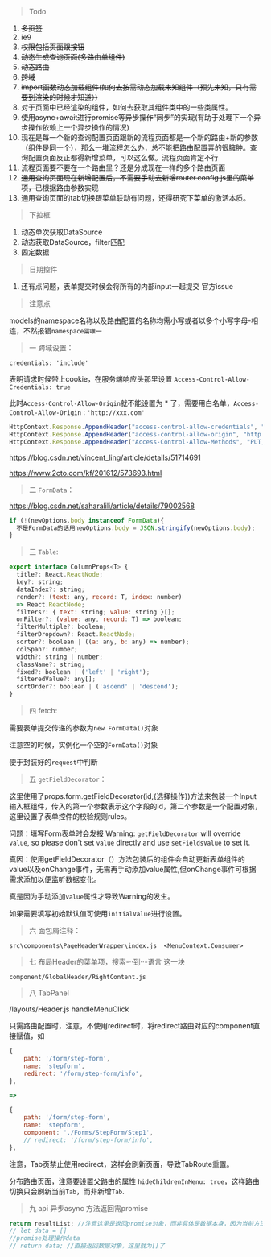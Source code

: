 > Todo

1.  ~~多页签~~
2.  ie9
3.  ~~权限包括页面跟按钮~~
4.  ~~动态生成查询页面(多路由单组件)~~
5.  ~~动态路由~~
6.  ~~跨域~~
7.  ~~import函数动态加载组件(如何去按需动态加载未知组件（预先未知，只有需要到渲染的时候才知道）)~~
8.  对于页面中已经渲染的组件，如何去获取其组件类中的一些类属性。
9.  ~~使用async+await进行promise等异步操作“同步”的实现~~(有助于处理下一个异步操作依赖上一个异步操作的情况)
10. 现在是每一个新的查询配置页面跟新的流程页面都是一个新的路由+新的参数（组件是同一个），那么一堆流程怎么办，总不能把路由配置弄的很臃肿。查询配置页面反正都得新增菜单，可以这么做。流程页面肯定不行
11. 流程页面要不要在一个路由里？还是分成现在一样的多个路由页面
12. ~~通用查询页面现在新增配置后，不需要手动去新增router.config.js里的菜单项，已根据路由参数实现~~
12. 通用查询页面的tab切换跟菜单联动有问题，还得研究下菜单的激活本质。

> 下拉框

1.  动态单次获取DataSource
2.  动态获取DataSource，filter匹配
3.  固定数据

> 日期控件

1.  还有点问题，表单提交时候会将所有的内部input一起提交 官方issue

> 注意点

models的namespace名称以及路由配置的名称均需小写或者以多个小写字母-相连，不然报错`namespace需唯一`

> 一 跨域设置：

`credentials: 'include'` 

表明请求时候带上cookie，在服务端响应头那里设置  `Access-Control-Allow-Credentials: true `

此时`Access-Control-Allow-Origin`就不能设置为 * 了，需要用白名单，`Access-Control-Allow-Origin：'http://xxx.com'`

```js
HttpContext.Response.AppendHeader("access-control-allow-credentials", "true");
HttpContext.Response.AppendHeader("access-control-allow-origin", "http://localhost:8000"); 
HttpContext.Response.AppendHeader("Access-Control-Allow-Methods", "PUT,POST,GET,DELETE,OPTIONS");
```
https://blog.csdn.net/vincent_ling/article/details/51714691

https://www.2cto.com/kf/201612/573693.html

 

> 二 `FormData`：

https://blog.csdn.net/saharalili/article/details/79002568

```js
if (!(newOptions.body instanceof FormData){
  不是FormData的话用newOptions.body = JSON.stringify(newOptions.body); 
}
```

> 三 `Table`:

```js
export interface ColumnProps<T> {
  title?: React.ReactNode;
  key?: string;
  dataIndex?: string;
  render?: (text: any, record: T, index: number) 
  => React.ReactNode;
  filters?: { text: string; value: string }[];
  onFilter?: (value: any, record: T) => boolean;
  filterMultiple?: boolean;
  filterDropdown?: React.ReactNode;
  sorter?: boolean | ((a: any, b: any) => number);
  colSpan?: number;
  width?: string | number;
  className?: string;
  fixed?: boolean | ('left' | 'right');
  filteredValue?: any[];
  sortOrder?: boolean | ('ascend' | 'descend');
}
```

> 四 fetch:

需要表单提交传递的参数为`new FormData()`对象

注意空的时候，实例化一个空的`FormData()`对象

便于封装好的`request`中判断

> 五 `getFieldDecorator`：

这里使用了props.form.getFieldDecorator(id,{选择操作})方法来包装一个Input输入框组件，传入的第一个参数表示这个字段的Id，第二个参数是一个配置对象，这里设置了表单控件的校验规则rules。

问题：填写Form表单时会发报 Warning: `getFieldDecorator` will override `value`, so please don't set `value` directly and use `setFieldsValue` to set it.

真因：使用getFieldDecorator（）方法包装后的组件会自动更新表单组件的value以及onChange事件，无需再手动添加value属性,但onChange事件可根据需求添加以便监听数据变化。

真是因为手动添加`value`属性才导致Warning的发生。

如果需要填写初始默认值可使用`initialValue`进行设置。
 
> 六 面包屑注释： 

`src\components\PageHeaderWrapper\index.js  <MenuContext.Consumer>`

> 七 布局Header的菜单项，搜索-··到··-语言 这一块

`component/GlobalHeader/RightContent.js`

> 八 TabPanel

/layouts/Header.js handleMenuClick

只需路由配置时，注意，不使用redirect时，将redirect路由对应的component直接赋值，如

```js
{
    path: '/form/step-form',
    name: 'stepform', 
    redirect: '/form/step-form/info',
},

=>

{
    path: '/form/step-form',
    name: 'stepform',
    component: './Forms/StepForm/Step1',
    // redirect: '/form/step-form/info',
},
```

注意，Tab页禁止使用redirect，这样会刷新页面，导致TabRoute重置。

分布路由页面，注意要设置父路由的属性 `hideChildrenInMenu: true`，这样路由切换只会刷新当前`Tab`，而非新增`Tab`.



> 九 api 异步async 方法返回需promise

```js
return resultList; //注意这里是返回promise对象，而非具体是数据本身，因为当前方法是异步执行，直接返回对象会先返回一个promise处理前的对象。
// let data = []
//promise处理操作data
// return data; //直接返回数据对象，这里就为[]了
```

